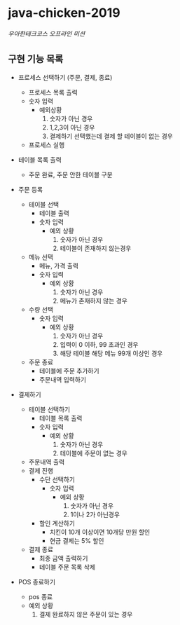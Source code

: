 # java-chicken-2019

###### 우아한테크코스 오프라인 미션

## 구현 기능 목록

- 프로세스 선택하기 (주문, 결제, 종료)
  - 프로세스 목록 출력
  - 숫자 입력
    - 예외상황
      1. 숫자가 아닌 경우
      2. 1,2,3이 아닌 경우
      3. 결제하기 선택했는데 결제 할 테이블이 없는 경우
  - 프로세스 실행
- 테이블 목록 출력
  - 주문 완료, 주문 안한 테이블 구분
- 주문 등록
  - 테이블 선택
    - 테이블 출력
    - 숫자 입력
      - 예외 상황
        1. 숫자가 아닌 경우
        2. 테이블이 존재하지 않는경우
  - 메뉴 선택
    - 메뉴, 가격 출력
    - 숫자 입력
      - 예외 상황
        1. 숫자가 아닌 경우
        2. 메뉴가 존재하지 않는 경우
  - 수량 선택
    - 숫자 입력	
      - 예외 상황
        1. 숫자가 아닌 경우
        2. 입력이 0 이하, 99 초과인 경우
        3. 해당 테이블 해당 메뉴 99개 이상인 경우
  - 주문 종료
    - 테이블에 주문 추가하기
    - 주문내역 입력하기
- 결제하기
  - 테이블 선택하기
    - 테이블 목록 출력
    - 숫자 입력
      - 예외 상황
        1. 숫자가 아닌 경우
        2. 테이블에 주문이 없는 경우
  - 주문내역 출력
  - 결제 진행
    - 수단 선택하기
      - 숫자 입력
        - 예외 상황
          1. 숫자가 아닌 경우
          2. 1이나 2가 아닌경우
    - 할인 계산하기
      - 치킨이 10개 이상이면 10개당 만원 할인
      - 현금 결제는 5% 할인
  - 결제 종료
    - 최종 금액 출력하기
    - 테이블 주문 목록 삭제

- POS 종료하기
  - pos 종료
  - 예외 상황
    1. 결제 완료하지 않은 주문이 있는 경우